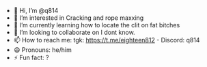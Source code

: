 - 👋 Hi, I’m @q814
- 👀 I’m interested in Cracking and rope maxxing
- 🌱 I’m currently learning how to locate the clit on fat bitches
- 💞️ I’m looking to collaborate on I dont know.
- 📫 How to reach me: tgk: https://t.me/eighteen812    - Discord: q814
- 😄 Pronouns: he/him
- ⚡ Fun fact: ?

<!---
q814x/q814x is a ✨ special ✨ repository because its `README.md` (this file) appears on your GitHub profile.
You can click the Preview link to take a look at your changes.
--->
